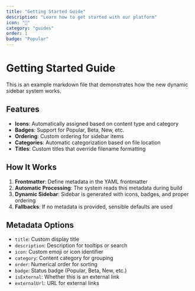 ```yaml
---
title: "Getting Started Guide"
description: "Learn how to get started with our platform"
icon: "🚀"
category: "guides"
order: 1
badge: "Popular"
---
```


# Getting Started Guide

This is an example markdown file that demonstrates how the new dynamic sidebar system works.

## Features

- **Icons**: Automatically assigned based on content type and category
- **Badges**: Support for Popular, Beta, New, etc.
- **Ordering**: Custom ordering for sidebar items
- **Categories**: Automatic categorization based on file location
- **Titles**: Custom titles that override filename formatting

## How It Works

1. **Frontmatter**: Define metadata in the YAML frontmatter
2. **Automatic Processing**: The system reads this metadata during build
3. **Dynamic Sidebar**: Sidebar is generated with icons, badges, and proper ordering
4. **Fallbacks**: If no metadata is provided, sensible defaults are used

## Metadata Options

- `title`: Custom display title
- `description`: Description for tooltips or search
- `icon`: Custom emoji or icon identifier
- `category`: Content category for grouping
- `order`: Numerical order for sorting
- `badge`: Status badge (Popular, Beta, New, etc.)
- `isExternal`: Whether this is an external link
- `externalUrl`: URL for external links 